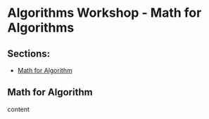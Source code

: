 # Algorithms Workshop - Math for Algorithms

## Sections:

* [Math for Algorithm](#math-for-algorithm)

## Math for Algorithm

content